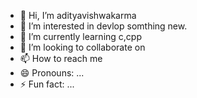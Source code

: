 - 👋 Hi, I’m adityavishwakarma
- 👀 I’m interested in devlop somthing new.
- 🌱 I’m currently learning c,cpp
- 💞️ I’m looking to collaborate on 
- 📫 How to reach me 
- 😄 Pronouns: ...
- ⚡ Fun fact: ...

<!---
adityavishwakarma27/adityavishwakarma27 is a ✨ special ✨ repository because its `README.md` (this file) appears on your GitHub profile.
You can click the Preview link to take a look at your changes.
--->
